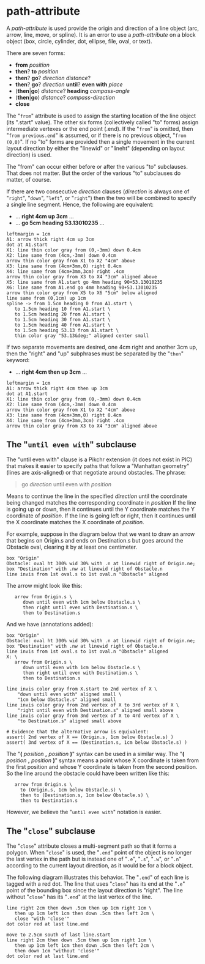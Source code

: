 # path-attribute

A *path-attribute* is used provide the origin and direction of a line
object (arc, arrow, line, move, or spline).  It is an error to use a
*path-attribute* on
a block object (box, circle, cylinder, dot, ellipse, file, oval, or text).

There are seven forms:

  *  **from** *position*
  *  **then**? **to** *position*
  *  **then**? **go**? *direction* *distance*?
  *  **then**? **go**? *direction* **until**? **even with** *place*
  *  (**then**|**go**) *distance*? **heading** *compass-angle*
  *  (**then**|**go**) *distance*? *compass-direction*
  *  **close**

The "`from`" attribute is used to assign the starting location
of the line object (its ".start" value).  The other six forms
(collectively called "to" forms) assign
intermediate vertexes or the end point (.end).   If the "`from`"
is omitted, then "`from previous.end`" is assumed, or if there
is no previous object, "`from (0,0)`".   If no "to" forms are
provided then a single movement in the current layout direction
by either the "linewid" or "lineht" (depending on layout direction)
is used.

The "from" can occur
either before or after the various "to" subclauses.  That does not
matter.  But the order of the various "to" subclauses do matter, of course.

If there are two consecutive *direction* clauses (*direction* is
always one of "`right`", "`down`", "`left`", or "`right`") then
the two will be combined to specify a single line segment.
Hence, the following are equivalent:


  *  ... **right 4cm up 3cm** ...
  *  ... **go 5cm heading 53.13010235** ...

~~~ pikchr
leftmargin = 1cm
A1: arrow thick right 4cm up 3cm
dot at A1.start
X1: line thin color gray from (0,-3mm) down 0.4cm
X2: line same from (4cm,-3mm) down 0.4cm
arrow thin color gray from X1 to X2 "4cm" above
X3: line same from (4cm+3mm,0) right 0.4cm
X4: line same from (4cm+3mm,3cm) right .4cm
arrow thin color gray from X3 to X4 "3cm" aligned above
X5: line same from A1.start go 4mm heading 90+53.13010235
X6: line same from A1.end go 4mm heading 90+53.13010235
arrow thin color gray from X5 to X6 "5cm" below aligned
line same from (0,1cm) up 1cm
spline -> from 1.5cm heading 0 from A1.start \
   to 1.5cm heading 10 from A1.start \
   to 1.5cm heading 20 from A1.start \
   to 1.5cm heading 30 from A1.start \
   to 1.5cm heading 40 from A1.start \
   to 1.5cm heading 53.13 from A1.start \
   thin color gray "53.13&deg;" aligned center small
~~~

If two separate movements are desired, one 4cm right and another 3cm up,
then the "right" and "up" subphrases must be separated by the "`then`" keyword:

  *  ... **right 4cm then up 3cm** ...

~~~ pikchr
leftmargin = 1cm
A1: arrow thick right 4cm then up 3cm
dot at A1.start
X1: line thin color gray from (0,-3mm) down 0.4cm
X2: line same from (4cm,-3mm) down 0.4cm
arrow thin color gray from X1 to X2 "4cm" above
X3: line same from (4cm+3mm,0) right 0.4cm
X4: line same from (4cm+3mm,3cm) right .4cm
arrow thin color gray from X3 to X4 "3cm" aligned above
~~~

## The "`until even with`" subclause

The "until even with" clause is a Pikchr extension (it does not exist
in PIC) that makes it easier to specify paths that follow a
"Manhattan geometry" (lines are axis-aligned) or that negotiate around
obstacles.  The phrase:

>  go *direction* until even with *position*

Means to continue the line in the specified *direction* until the
coordinate being changed matches the corresponding coordinate in
*position* If the line is going up or down, then it continues until
the Y coordinate matches the Y coordinate of *position*.  If the line
is going left or right, then it continues until
the X coordinate matches the X coordinate of *position*.

For example, suppose in the diagram below that we want to draw an arrow 
that begins on Origin.s and ends on Destination.s but goes around
the Obstacle oval, clearing it by at least one centimeter.

~~~ pikchr toggle
box "Origin"
Obstacle: oval ht 300% wid 30% with .n at linewid right of Origin.ne;
box "Destination" with .nw at linewid right of Obstacle.n
line invis from 1st oval.s to 1st oval.n "Obstacle" aligned
~~~

The arrow might look like this:

~~~
   arrow from Origin.s \
      down until even with 1cm below Obstacle.s \
      then right until even with Destination.s \
      then to Destination.s
~~~

And we have (annotations added):

~~~ pikchr toggle
box "Origin"
Obstacle: oval ht 300% wid 30% with .n at linewid right of Origin.ne;
box "Destination" with .nw at linewid right of Obstacle.n
line invis from 1st oval.s to 1st oval.n "Obstacle" aligned
X: \
   arrow from Origin.s \
      down until even with 1cm below Obstacle.s \
      then right until even with Destination.s \
      then to Destination.s

line invis color gray from X.start to 2nd vertex of X \
    "down until even with" aligned small \
    "1cm below Obstacle.s" aligned small
line invis color gray from 2nd vertex of X to 3rd vertex of X \
    "right until even with Destination.s" aligned small above
line invis color gray from 3nd vertex of X to 4rd vertex of X \
    "to Destination.s" aligned small above

# Evidence that the alternative arrow is equivalent:
assert( 2nd vertex of X == (Origin.s, 1cm below Obstacle.s) )
assert( 3nd vertex of X == (Destination.s, 1cm below Obstacle.s) )
~~~

The "**(** *position* **,** *position* **)**" syntax can be used
in a similar way.  The "**(** *position* **,** *position* **)**"
syntax means a point whose X coordinate is taken from the first
position and whose Y coordinate is taken from the second position.
So the line around the obstacle could have been written like this:

~~~ 
   arrow from Origin.s \
     to (Origin.s, 1cm below Obstacle.s) \
     then to (Destination.s, 1cm below Obstacle.s) \
     then to Destination.s
~~~

However, we believe the "`until even with`" notation is easier.

## The "`close`" subclause

The "`close`" attribute closes a multi-segment path so that it
forms a polygon.  When "`close`" is used, the "`.end`" point of the
object is no longer the last vertex in the path but is instead
one of "`.e`", "`.s`", "`.w`", or "`.n`" according to the current
layout direction, as it would be for a block object.

The following diagram illustrates this behavior.  The "`.end`" of
each line is tagged with a red dot.  The line that uses "`close`"
has its end at the "`.e`" point of the bounding box since the
layout direction is "right".  The line without "`close`" has its
"`.end`" at the last vertex of the line.

~~~ pikchr toggle
line right 2cm then down .5cm then up 1cm right 1cm \
   then up 1cm left 1cm then down .5cm then left 2cm \
   close "with 'close'"
dot color red at last line.end

move to 2.5cm south of last line.start
line right 2cm then down .5cm then up 1cm right 1cm \
   then up 1cm left 1cm then down .5cm then left 2cm \
   then down 1cm "without 'close'"
dot color red at last line.end
~~~
